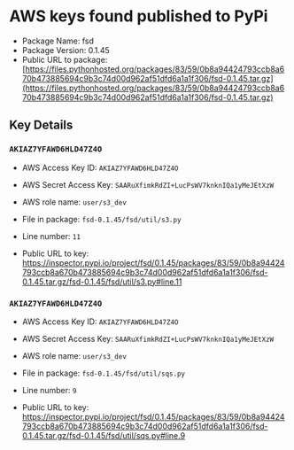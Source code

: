 # AWS keys found published to PyPi

* Package Name: fsd
* Package Version: 0.1.45
* Public URL to package: [https://files.pythonhosted.org/packages/83/59/0b8a94424793ccb8a670b473885694c9b3c74d00d962af51dfd6a1a1f306/fsd-0.1.45.tar.gz](https://files.pythonhosted.org/packages/83/59/0b8a94424793ccb8a670b473885694c9b3c74d00d962af51dfd6a1a1f306/fsd-0.1.45.tar.gz)

## Key Details

### `AKIAZ7YFAWD6HLD47Z4O`

* AWS Access Key ID: `AKIAZ7YFAWD6HLD47Z4O`
* AWS Secret Access Key: `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` 
* AWS role name: `user/s3_dev`
* File in package: `fsd-0.1.45/fsd/util/s3.py`
* Line number: `11`

* Public URL to key: https://inspector.pypi.io/project/fsd/0.1.45/packages/83/59/0b8a94424793ccb8a670b473885694c9b3c74d00d962af51dfd6a1a1f306/fsd-0.1.45.tar.gz/fsd-0.1.45/fsd/util/s3.py#line.11



### `AKIAZ7YFAWD6HLD47Z4O`

* AWS Access Key ID: `AKIAZ7YFAWD6HLD47Z4O`
* AWS Secret Access Key: `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` 
* AWS role name: `user/s3_dev`
* File in package: `fsd-0.1.45/fsd/util/sqs.py`
* Line number: `9`

* Public URL to key: https://inspector.pypi.io/project/fsd/0.1.45/packages/83/59/0b8a94424793ccb8a670b473885694c9b3c74d00d962af51dfd6a1a1f306/fsd-0.1.45.tar.gz/fsd-0.1.45/fsd/util/sqs.py#line.9


